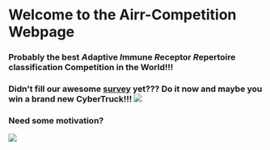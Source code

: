 # Welcome to the Airr-Competition Webpage

### Probably the best *A*daptive *I*mmune *R*eceptor *R*epertoire classification Competition in the World!!!

### Didn't fill our awesome [survey](https://docs.google.com/forms/d/e/1FAIpQLScSLKNTJnZ-pEiuh3VbZCFRkJViEIrjx-fHJ_sxTG-dvdjIRg/viewform?usp=pp_url) yet??? Do it now and maybe you win a brand new CyberTruck!!! ![](https://motorillustrated.com/wp-content/uploads/2019/11/Tesla-Cybertruck-2.jpg)

### Need some motivation? 
![](https://i.redd.it/vft29f9quy871.jpg)

